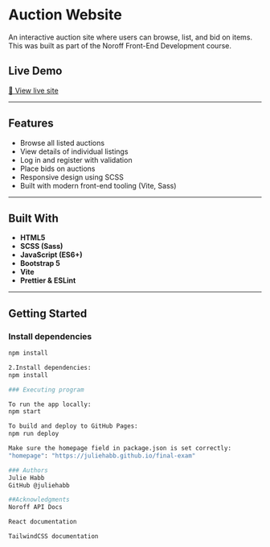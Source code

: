 # Auction Website

An interactive auction site where users can browse, list, and bid on items. This was built as part of the Noroff Front-End Development course.

##  Live Demo

[🔗 View live site](https://juliehabb.github.io/auction-website/)

---

##  Features

- Browse all listed auctions
- View details of individual listings
- Log in and register with validation
- Place bids on auctions
- Responsive design using SCSS
- Built with modern front-end tooling (Vite, Sass)

---

##  Built With

- **HTML5**
- **SCSS (Sass)**
- **JavaScript (ES6+)**
- **Bootstrap 5**
- **Vite**
- **Prettier & ESLint**

---

##  Getting Started

### Install dependencies

```bash
npm install

2.Install dependencies:
npm install

### Executing program

To run the app locally:
npm start

To build and deploy to GitHub Pages:
npm run deploy

Make sure the homepage field in package.json is set correctly:
"homepage": "https://juliehabb.github.io/final-exam"

### Authors
Julie Habb
GitHub @juliehabb

##Acknowledgments
Noroff API Docs

React documentation

TailwindCSS documentation
